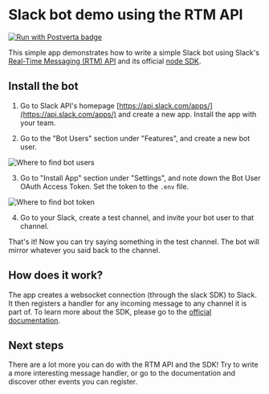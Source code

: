 # Slack bot demo using the RTM API

[![Run with Postverta badge](http://postverta.io/badge.svg)](http://postverta.io/direct/postverta/slack-bot-rtm)

This simple app demonstrates how to write a simple Slack bot using Slack's
[Real-Time Messaging (RTM) API](https://api.slack.com/rtm) and its official
[node SDK](https://slackapi.github.io/node-slack-sdk/bots).

## Install the bot

1. Go to Slack API's homepage [https://api.slack.com/apps/](https://api.slack.com/apps/) and create a new app.
Install the app with your team.

2. Go to the "Bot Users" section under "Features", and create a new bot user.

![Where to find bot users](https://i.imgur.com/x7WXjmT.png)

3. Go to "Install App" section under "Settings", and note down the Bot User
   OAuth Access Token.  Set the token to the `.env` file.

![Where to find bot token](https://i.imgur.com/OSzfIyc.png)

4. Go to your Slack, create a test channel, and invite your bot user to that
   channel.

That's it! Now you can try saying something in the test channel. The bot will
mirror whatever you said back to the channel.

## How does it work?

The app creates a websocket connection (through the slack SDK) to Slack. It
then registers a handler for any incoming message to any channel it is part of.
To learn more about the SDK, please go to the [official
documentation](https://slackapi.github.io/node-slack-sdk/bots).

## Next steps

There are a lot more you can do with the RTM API and the SDK! Try to write a
more interesting message handler, or go to the documentation and discover other
events you can register.
